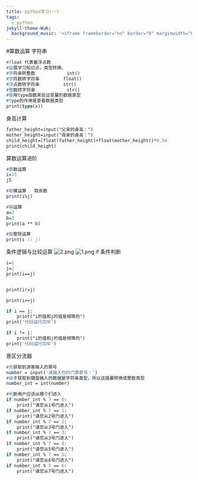 ```yaml
---
title: python学习(一)
tags:
  - python
jekyll-theme-WuK:
  background_music: '<iframe frameborder="no" border="0" marginwidth="0" marginheight="0" width=100% height=86 src="//music.163.com/outchain/player?type=2&id=27876158&auto=0&height=66"></iframe>'
---
```


#算数运算
字符串
```p
#float 代表着浮点数
#延展学习知识点，类型转换。
#字符串转整数            int()
#字符数转字符串         float()
#浮点数转字符串         str()
#整数转字符串            str()
#使用type函数来验证变量的数据类型
#type的作用是查看数据类型
print(type(x))
```

身高计算
```p
father_height=input("父亲的身高：")
mother_height=input("母亲的身高：")
child_height=(float(father_height)+float(mother_height))*0.54
print(child_height)
```

算数运算进阶
```p
#算数运算
i=15
j5

#取模运算   取余数
print(i%j)

#幂运算
a=2
b=3
print(a ** b)

#取整除运算
print(i // j)
```

条件逻辑与比较运算
![2.png](https://i.loli.net/2021/05/26/8w1g5eIAGXjTcSJ.png)
![1.png](https://i.loli.net/2021/05/26/bDiNGTXQYAC2JhK.png)
if 条件判断
```p
i=1
j=2
print(i==j)


print(i!=j)

print(i>=j)

if i == j:
    print("i的值和j的值是相等的")
print('代码运行完毕')

if i != j:
    print("i的值和j的值是相等的")
print('代码运行完毕')
```
景区分流器
```p
#先获取到游客输入的票号
number = input('请输入你的门票票号：')
#由于获取到键盘输入的数据是字符串类型，所以这路要转换成整数类型
number_int = int(number)

#判断用户应该从哪个们进入
if number_int % 7 == 0:
    print("请您从1号门进入")
if number_int % 7 == 1:
    print("请您从2号门进入")
if number_int % 7 == 2:
    print("请您从3号门进入")
if number_int % 7 == 3:
    print("请您从3号门进入")
if number_int % 7 == 4:
    print("请您从5号门进入")
if number_int % 7 == 5:
    print("请您从6号门进入")
if number_int % 7 == 6:
    print("请您从7号门进入")
```

















